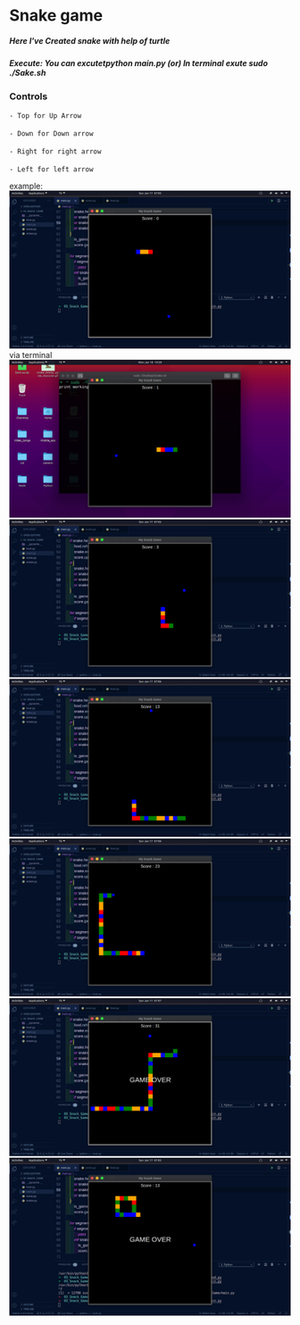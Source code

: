 <h1> Snake game</h1>

<h5> Here I've Created snake with help of turtle </h5>

<h5>Execute:
  You can excutetpython main.py
   (or)
  In terminal exute sudo ./Sake.sh 
  </h5>

<h3>Controls</h3>
    
    - Top for Up Arrow
    
    - Down for Down arrow
    
    - Right for right arrow
    
    - Left for left arrow
    
    
example:
![](https://github.com/Hemath-life/02_py_SnakeGame/blob/main/ex:image/1.png)
via terminal
![](https://github.com/Hemath-life/02_py_SnakeGame/blob/main/ex:image/11.png)
![](https://github.com/Hemath-life/02_py_SnakeGame/blob/main/ex:image/2.png)
![](https://github.com/Hemath-life/02_py_SnakeGame/blob/main/ex:image/3.png)
![](https://github.com/Hemath-life/02_py_SnakeGame/blob/main/ex:image/4.png)
![](https://github.com/Hemath-life/02_py_SnakeGame/blob/main/ex:image/5.png)
![](https://github.com/Hemath-life/02_py_SnakeGame/blob/main/ex:image/6.png)
